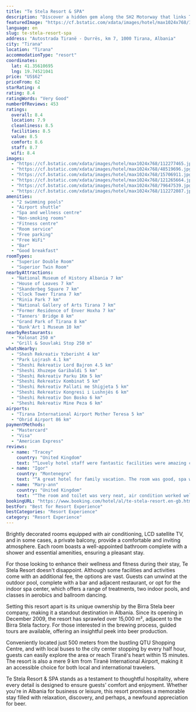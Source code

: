```yaml
---
title: "Te Stela Resort & SPA"
description: "Discover a hidden gem along the SH2 Motorway that links Tiranë and Durrës, where modern amenities meet leisure and relaxation at Te Stela Resort & SPA."
featuredImage: "https://cf.bstatic.com/xdata/images/hotel/max1024x768/112277465.jpg?k=8d5b5c7b827f4b2cff79ff2e18b7a1f7e2770d55e8155a7df1de8f871ee63584&o=&hp=1"
language: en
slug: te-stela-resort-spa
address: "Autostrada Tiranë - Durrës, km 7, 1000 Tirana, Albania"
city: "Tirana"
location: "Tirana"
accommodationType: "resort"
coordinates:
  lat: 41.35610695
  lng: 19.74521041
price: "US$62"
priceFrom: 62
starRating: 4
rating: 8.4
ratingWords: "Very Good"
numberOfReviews: 453
ratings:
  overall: 8.4
  location: 7.9
  cleanliness: 8.5
  facilities: 8.5
  value: 8.5
  comfort: 8.6
  staff: 8.7
  wifi: 8.4
images:
  - "https://cf.bstatic.com/xdata/images/hotel/max1024x768/112277465.jpg?k=8d5b5c7b827f4b2cff79ff2e18b7a1f7e2770d55e8155a7df1de8f871ee63584&o=&hp=1"
  - "https://cf.bstatic.com/xdata/images/hotel/max1024x768/48519696.jpg?k=9c62579b555a5a0aba46dfd50a05fde60318388ddf252dc355057cacf529c61d&o=&hp=1"
  - "https://cf.bstatic.com/xdata/images/hotel/max1024x768/15706911.jpg?k=7606f4785081aed18d90a6c6371836505d607f778e970470c43988bd5c9f4124&o=&hp=1"
  - "https://cf.bstatic.com/xdata/images/hotel/max1024x768/121265664.jpg?k=994086b99d7726c7a6552e84a152a34135858b6d21e93d2cfe95cc97d49431e2&o=&hp=1"
  - "https://cf.bstatic.com/xdata/images/hotel/max1024x768/79647539.jpg?k=2802ea0857526924e62ae1658753d358d730fb761929d3893b79fa05ac5146d9&o=&hp=1"
  - "https://cf.bstatic.com/xdata/images/hotel/max1024x768/112272087.jpg?k=ee7ce81aea2da0686e9171343e7c0528466166f5d068aeef991b94d3f906a2bb&o=&hp=1"
amenities:
  - "2 swimming pools"
  - "Airport shuttle"
  - "Spa and wellness centre"
  - "Non-smoking rooms"
  - "Fitness centre"
  - "Room service"
  - "Free parking"
  - "Free WiFi"
  - "Bar"
  - "Good breakfast"
roomTypes:
  - "Superior Double Room"
  - "Superior Twin Room"
nearbyAttractions:
  - "National Museum of History Albania 7 km"
  - "House of Leaves 7 km"
  - "Skanderbeg Square 7 km"
  - "Clock Tower Tirana 7 km"
  - "Rinia Park 7 km"
  - "National Gallery of Arts Tirana 7 km"
  - "Former Residence of Enver Hoxha 7 km"
  - "Tanners' Bridge 8 km"
  - "Grand Park of Tirana 8 km"
  - "Bunk'Art 1 Museum 10 km"
nearbyRestaurants:
  - "Kolonat 250 m"
  - "Grill & Souvlaki Stop 250 m"
whatsNearby:
  - "Shesh Rekreativ Yzberisht 4 km"
  - "Park Lojrash 4.1 km"
  - "Sheshi Rekreativ Lord Bajron 4.5 km"
  - "Sheshi Xhuzepe Garibaldi 5 km"
  - "Sheshi Rekreativ Parku 1Km 5 km"
  - "Sheshi Rekreativ Kombinat 5 km"
  - "Sheshi Rekreativ Pallati me Shigjeta 5 km"
  - "Sheshi Rekreativ Kongresi i Lushnjës 6 km"
  - "Sheshi Rekreativ Don Bosko 6 km"
  - "Sheshi Rekreativ Mine Peza 6 km"
airports:
  - "Tirana International Airport Mother Teresa 5 km"
  - "Ohrid Airport 86 km"
paymentMethods:
  - "Mastercard"
  - "Visa"
  - "American Express"
reviews:
  - name: "Tracey"
    country: "United Kingdom"
    text: "“Lovely hotel staff were fantastic facilities were amazing couldn’t have asked for better will definitely be back”"
  - name: "Igor"
    country: "Montenegro"
    text: "“A great hotel for family vacation. The room was good, spa was great, children playground available. Mall is very close to hotel.”"
  - name: "Mary-ann"
    country: "United Kingdom"
    text: "“The room and toilet was very neat, air condition worked well and the staffs at the reception were very friendly and helpful. I only had Issues with the two guys at the bar who were quite rude and acted like racist.”"
bookingURL: "https://www.booking.com/hotel/al/te-stela-resort.en-gb.html?aid=8035640"
bestFor: "Best for Resort Experience"
bestCategories: "Resort Experience"
category: "Resort Experience"
---
```


Brightly decorated rooms equipped with air conditioning, LCD satellite TV, and in some cases, a private balcony, provide a comfortable and inviting atmosphere. Each room boasts a well-appointed bathroom complete with a shower and essential amenities, ensuring a pleasant stay.

For those looking to enhance their wellness and fitness during their stay, Te Stela Resort doesn't disappoint. Although some facilities and activities come with an additional fee, the options are vast. Guests can unwind at the outdoor pool, complete with a bar and adjacent restaurant, or opt for the indoor spa center, which offers a range of treatments, two indoor pools, and classes in aerobics and ballroom dancing.

Setting this resort apart is its unique ownership by the Birra Stela beer company, making it a standout destination in Albania. Since its opening in December 2009, the resort has sprawled over 15,000 m², adjacent to the Birra Stela factory. For those interested in the brewing process, guided tours are available, offering an insightful peek into beer production.

Conveniently located just 500 meters from the bustling QTU Shopping Centre, and with local buses to the city center stopping by every half hour, guests can easily explore the area or reach Tiranë's heart within 15 minutes. The resort is also a mere 9 km from Tiranë International Airport, making it an accessible choice for both local and international travelers.

Te Stela Resort & SPA stands as a testament to thoughtful hospitality, where every detail is designed to ensure guests' comfort and enjoyment. Whether you're in Albania for business or leisure, this resort promises a memorable stay filled with relaxation, discovery, and perhaps, a newfound appreciation for beer.